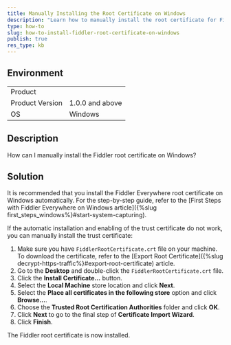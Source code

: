 ```yaml
---
title: Manually Installing the Root Certificate on Windows
description: "Learn how to manually install the root certificate for Fiddler Everywhere on Windows."
type: how-to
slug: how-to-install-fiddler-root-certificate-on-windows
publish: true
res_type: kb
---
```


## Environment

|   |   |
|---|---|
| Product   |
| Product Version | 1.0.0 and above  |
| OS | Windows |

## Description

How can I manually install the Fiddler root certificate on Windows?

## Solution

It is recommended that you install the Fiddler Everywhere root certificate on Windows automatically. For the step-by-step guide, refer to the [First Steps with Fiddler Everywhere on Windows article]({%slug first_steps_windows%}#start-system-capturing).

If the automatic installation and enabling of the trust certificate do not work, you can manually install the trust certificate:

1. Make sure you have `FiddlerRootCertificate.crt` file on your machine. To download the certificate, refer to the [Export Root Certificate]({%slug decrypt-https-traffic%}#export-root-certificate) article.
1. Go to the __Desktop__ and double-click the `FiddlerRootCertificate.crt` file.
1. Click the __Install Certificate...__ button.
1. Select the __Local Machine__ store location and click __Next__.
1. Select the __Place all certificates in the following store__ option and click __Browse...__.
1. Choose the __Trusted Root Certification Authorities__ folder and click __OK__.
1. Click __Next__ to go to the final step of __Certificate Import Wizard__.
1. Click __Finish__.

The Fiddler root certificate is now installed.
